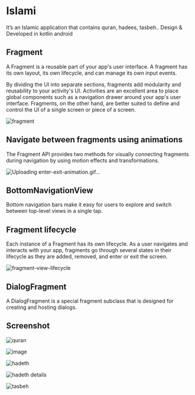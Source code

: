 
# Islami


It’s an Islamic application that contains quran, hadees, tasbeh.. Design & Developed in kotlin android

## Fragment

A Fragment is a reusable part of your app's user interface. A fragment has its own layout, its own lifecycle, and can manage its own input events.

By dividing the UI into separate sections, fragments add modularity and reusability to your activity's UI. Activities are an excellent area to place global components such as a navigation drawer around your app's user interface. Fragments, on the other hand, are better suited to define and control the UI of a single screen or piece of a screen.


![fragment](https://user-images.githubusercontent.com/121448708/211874885-eb2cb192-b940-4068-9019-5f3124f2018c.png)


## Navigate between fragments using animations

The Fragment API provides two methods for visually connecting fragments during navigation by using motion effects and transformations.


![Uploading enter-exit-animation.gif…]()


## BottomNavigationView

Bottom navigation bars make it easy for users to explore and switch between top-level views in a single tap.

## Fragment lifecycle

Each instance of a Fragment has its own lifecycle. As a user navigates and interacts with your app, fragments go through several states in their lifecycle as they are added, removed, and enter or exit the screen.


![fragment-view-lifecycle](https://user-images.githubusercontent.com/121448708/211875697-dead308a-19fb-4100-aed3-de9e26fdb389.png)


## DialogFragment

A DialogFragment is a special fragment subclass that is designed for creating and hosting dialogs.


## Screenshot


![quran](https://user-images.githubusercontent.com/121448708/211876131-b5a7d9d1-e9ff-4110-9f6a-db6a5947dd25.png)

![image](https://user-images.githubusercontent.com/121448708/211876597-5111f256-a46f-4894-81e0-da859a37cad4.png)

![hadeth](https://user-images.githubusercontent.com/121448708/211876737-dd211866-10ed-4199-9295-911c285acd02.png)

![hadeth details](https://user-images.githubusercontent.com/121448708/211876780-c6adc78a-5eae-4c48-9072-bc18663eb002.png)

![tasbeh](https://user-images.githubusercontent.com/121448708/211876818-c88fa3be-d52f-441f-8ec2-54b2ba0dea98.png)



